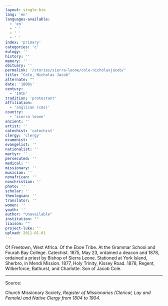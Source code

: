 ```yaml
---
layout: single-bio
lang: 'en'
languages-available:
  - 'en'
  - ' '
  - ' '
  - ' '
index: 'primary'
categories: 'c'
eulogy: ''
history: ''
memory: ''
obituary: ''
permalink: '/stories/sierra-leone/cole-nicholasjacob/'
title: "Cole, Nicholas Jacob"
alternate: ""
date: '1800s'
century:
  - '19th'
tradition: 'protestant'
affiliation:
  - 'anglican (cms)'
country:
  - 'sierra leone'
ancient: ''
artist: ''
catechist: 'catechist'
clergy: 'clergy'
ecumenist: ''
evangelist: ''
nationalist: ''
martyr: ''
persecuted: ''
medical: ''
missionary: ''
musician: ''
nonafrican: ''
nonchristian: ''
photo: ''
scholar: ''
theologian: ''
translator: ''
women: ''
youth: ''
author: "Unavailable"
institution: ""
liaison: ""
project-luke: ''
upload: 2011-01-01
---
```




Of Freetown, West Africa.  Of the Eboe Tribe.  At the Grammar School and Fourah Bay College.  Catechist.  1875, May 23, ordained a deacon and 1878, ordained a priest by Bishop of Sierra Leone.  Stationed at York Island, Sherbro, in Mendi Mission.  1877, Holy Trinity, Kissey Road.  1878, Regent, Wilberforce, Bathurst, and Charlotte.  Son of Jacob Cole.

---

Source:

Church Missionary Society, *Register of Missionaries (Clerical, Lay and Female) and Native Clergy from 1804 to 1904*.
